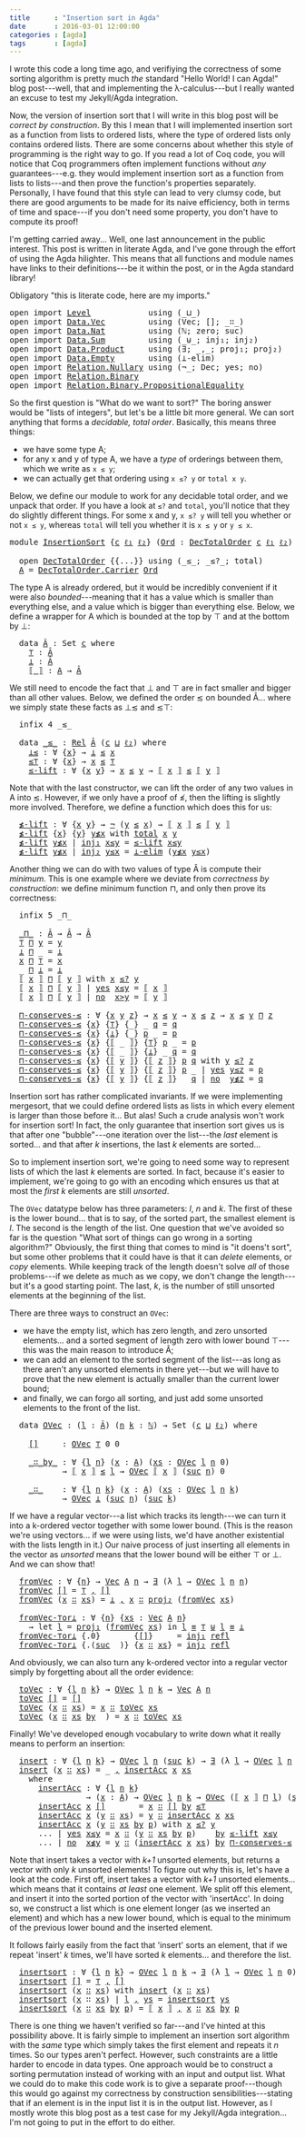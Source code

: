 ```yaml
---
title      : "Insertion sort in Agda"
date       : 2016-03-01 12:00:00
categories : [agda]
tags       : [agda]
---
```


I wrote this code a long time ago, and verifiying the correctness of
some sorting algorithm is pretty much *the* standard "Hello World! I
can Agda!" blog post---well, that and implementing the
λ-calculus---but I really wanted an excuse to test my Jekyll/Agda
integration.

Now, the version of insertion sort that I will write in this blog post
will be *correct by construction*. By this I mean that I will
implemented insertion sort as a function from lists to ordered lists,
where the type of ordered lists only contains ordered lists.
There are some concerns about whether this style of programming is the
right way to go. If you read a lot of Coq code, you will notice that
Coq programmers often implement functions without *any*
guarantees---e.g. they would implement insertion sort as a function from
lists to lists---and then prove the function's properties separately.
Personally, I have found that this style can lead to very clumsy code,
but there are good arguments to be made for its naive efficiency, both
in terms of time and space---if you don't need some property, you
don't have to compute its proof!

I'm getting carried away... Well, one last announcement in the public
interest. This post is written in literate Agda, and I've gone through
the effort of using the Agda hilighter. This means that all functions
and module names have links to their definitions---be it within the
post, or in the Agda standard library!

Obligatory "this is literate code, here are my imports."

<pre class="Agda"><a name="1629" class="Keyword">open</a><a name="1633"> </a><a name="1634" class="Keyword">import</a><a name="1640"> </a><a name="1641" href="https://agda.github.io/agda-stdlib/Level.html#1" class="Module" target="_blank">Level</a><a name="1646">            </a><a name="1658" class="Keyword">using</a><a name="1663"> </a><a name="1664" class="Symbol">(</a><a name="1665">_⊔_</a><a name="1668" class="Symbol">)</a><a name="1669">
</a><a name="1670" class="Keyword">open</a><a name="1674"> </a><a name="1675" class="Keyword">import</a><a name="1681"> </a><a name="1682" href="https://agda.github.io/agda-stdlib/Data.Vec.html#1" class="Module" target="_blank">Data.Vec</a><a name="1690">         </a><a name="1699" class="Keyword">using</a><a name="1704"> </a><a name="1705" class="Symbol">(</a><a name="1706">Vec</a><a name="1709" class="Symbol">;</a><a name="1710"> []</a><a name="1713" class="Symbol">;</a><a name="1714"> _∷_</a><a name="1718" class="Symbol">)</a><a name="1719">
</a><a name="1720" class="Keyword">open</a><a name="1724"> </a><a name="1725" class="Keyword">import</a><a name="1731"> </a><a name="1732" href="https://agda.github.io/agda-stdlib/Data.Nat.html#1" class="Module" target="_blank">Data.Nat</a><a name="1740">         </a><a name="1749" class="Keyword">using</a><a name="1754"> </a><a name="1755" class="Symbol">(</a><a name="1756">ℕ</a><a name="1757" class="Symbol">;</a><a name="1758"> zero</a><a name="1763" class="Symbol">;</a><a name="1764"> suc</a><a name="1768" class="Symbol">)</a><a name="1769">
</a><a name="1770" class="Keyword">open</a><a name="1774"> </a><a name="1775" class="Keyword">import</a><a name="1781"> </a><a name="1782" href="https://agda.github.io/agda-stdlib/Data.Sum.html#1" class="Module" target="_blank">Data.Sum</a><a name="1790">         </a><a name="1799" class="Keyword">using</a><a name="1804"> </a><a name="1805" class="Symbol">(</a><a name="1806">_⊎_</a><a name="1809" class="Symbol">;</a><a name="1810"> inj₁</a><a name="1815" class="Symbol">;</a><a name="1816"> inj₂</a><a name="1821" class="Symbol">)</a><a name="1822">
</a><a name="1823" class="Keyword">open</a><a name="1827"> </a><a name="1828" class="Keyword">import</a><a name="1834"> </a><a name="1835" href="https://agda.github.io/agda-stdlib/Data.Product.html#1" class="Module" target="_blank">Data.Product</a><a name="1847">     </a><a name="1852" class="Keyword">using</a><a name="1857"> </a><a name="1858" class="Symbol">(</a><a name="1859">∃</a><a name="1860" class="Symbol">;</a><a name="1861"> _,_</a><a name="1865" class="Symbol">;</a><a name="1866"> proj₁</a><a name="1872" class="Symbol">;</a><a name="1873"> proj₂</a><a name="1879" class="Symbol">)</a><a name="1880">
</a><a name="1881" class="Keyword">open</a><a name="1885"> </a><a name="1886" class="Keyword">import</a><a name="1892"> </a><a name="1893" href="https://agda.github.io/agda-stdlib/Data.Empty.html#1" class="Module" target="_blank">Data.Empty</a><a name="1903">       </a><a name="1910" class="Keyword">using</a><a name="1915"> </a><a name="1916" class="Symbol">(</a><a name="1917">⊥-elim</a><a name="1923" class="Symbol">)</a><a name="1924">
</a><a name="1925" class="Keyword">open</a><a name="1929"> </a><a name="1930" class="Keyword">import</a><a name="1936"> </a><a name="1937" href="https://agda.github.io/agda-stdlib/Relation.Nullary.html#1" class="Module" target="_blank">Relation.Nullary</a><a name="1953"> </a><a name="1954" class="Keyword">using</a><a name="1959"> </a><a name="1960" class="Symbol">(</a><a name="1961">¬_</a><a name="1963" class="Symbol">;</a><a name="1964"> Dec</a><a name="1968" class="Symbol">;</a><a name="1969"> yes</a><a name="1973" class="Symbol">;</a><a name="1974"> no</a><a name="1977" class="Symbol">)</a><a name="1978">
</a><a name="1979" class="Keyword">open</a><a name="1983"> </a><a name="1984" class="Keyword">import</a><a name="1990"> </a><a name="1991" href="https://agda.github.io/agda-stdlib/Relation.Binary.html#1" class="Module" target="_blank">Relation.Binary</a><a name="2006">
</a><a name="2007" class="Keyword">open</a><a name="2011"> </a><a name="2012" class="Keyword">import</a><a name="2018"> </a><a name="2019" href="https://agda.github.io/agda-stdlib/Relation.Binary.PropositionalEquality.html#1" class="Module" target="_blank">Relation.Binary.PropositionalEquality</a></pre>

So the first question is "What do we want to sort?" The boring answer
would be "lists of integers", but let's be a little bit more
general. We can sort anything that forms a *decidable, total
order*. Basically, this means three things:

  - we have some type A;
  - for any x and y of type A, we have a *type* of orderings between
    them, which we write as `x ≤ y`;
  - we can actually get that ordering using `x ≤? y` or `total x y`.

Below, we define our module to work for any decidable total order, and
we unpack that order. If you have a look at `≤?` and `total`, you'll
notice that they do slightly different things. For some x and y, `x ≤?
y` will tell you whether or not `x ≤ y`, whereas `total` will tell you
whether it is `x ≤ y` or `y ≤ x`.

<pre class="Agda"><a name="2837" class="Keyword">module</a><a name="2843"> </a><a name="2844" href="#1" class="Module">InsertionSort</a><a name="2857"> </a><a name="2858" class="Symbol">{</a><a name="2859" href="#2859" class="Bound">c</a><a name="2860"> </a><a name="2861" href="#2861" class="Bound">ℓ₁</a><a name="2863"> </a><a name="2864" href="#2864" class="Bound">ℓ₂</a><a name="2866" class="Symbol">}</a><a name="2867"> </a><a name="2868" class="Symbol">(</a><a name="2869" href="#2869" class="Bound">Ord</a><a name="2872"> </a><a name="2873" class="Symbol">:</a><a name="2874"> </a><a name="2875" href="https://agda.github.io/agda-stdlib/Relation.Binary.html#9224" class="Record" target="_blank">DecTotalOrder</a><a name="2888"> </a><a name="2889" href="#2859" class="Bound">c</a><a name="2890"> </a><a name="2891" href="#2861" class="Bound">ℓ₁</a><a name="2893"> </a><a name="2894" href="#2864" class="Bound">ℓ₂</a><a name="2896" class="Symbol">)</a><a name="2897"> </a><a name="2898" class="Keyword">where</a><a name="2903">

  </a><a name="2907" class="Keyword">open</a><a name="2911"> </a><a name="2912" href="https://agda.github.io/agda-stdlib/Relation.Binary.html#9224" class="Module" target="_blank">DecTotalOrder</a><a name="2925"> </a><a name="2926" class="Symbol">{{...}}</a><a name="2933"> </a><a name="2934" class="Keyword">using</a><a name="2939"> </a><a name="2940" class="Symbol">(</a><a name="2941">_≤_</a><a name="2944" class="Symbol">;</a><a name="2945"> _≤?_</a><a name="2950" class="Symbol">;</a><a name="2951"> total</a><a name="2957" class="Symbol">)</a><a name="2958">
  </a><a name="2961" href="#2961" class="Function">A</a><a name="2962"> </a><a name="2963" class="Symbol">=</a><a name="2964"> </a><a name="2965" href="https://agda.github.io/agda-stdlib/Relation.Binary.html#9308" class="Field" target="_blank">DecTotalOrder.Carrier</a><a name="2986"> </a><a name="2987" href="#2869" class="Bound">Ord</a></pre>

The type A is already ordered, but it would be incredibly convenient
if it were also *bounded*---meaning that it has a value which is
smaller than everything else, and a value which is bigger than
everything else. Below, we define a wrapper for A which is bounded at
the top by ⊤ and at the bottom by ⊥:

<pre class="Agda">  <a name="3323" class="Keyword">data</a><a name="3327"> </a><a name="3328" href="#3328" class="Datatype">Â</a><a name="3330"> </a><a name="3331" class="Symbol">:</a><a name="3332"> </a><a name="3333" class="PrimitiveType">Set</a><a name="3336"> </a><a name="3337" href="#2859" class="Bound">c</a><a name="3338"> </a><a name="3339" class="Keyword">where</a><a name="3344">
    </a><a name="3349" href="#3349" class="InductiveConstructor">⊤</a><a name="3350"> </a><a name="3351" class="Symbol">:</a><a name="3352"> </a><a name="3353" href="#3328" class="Datatype">Â</a><a name="3355">
    </a><a name="3360" href="#3360" class="InductiveConstructor">⊥</a><a name="3361"> </a><a name="3362" class="Symbol">:</a><a name="3363"> </a><a name="3364" href="#3328" class="Datatype">Â</a><a name="3366">
    </a><a name="3371" href="#3371" class="InductiveConstructor Operator">⟦_⟧</a><a name="3374"> </a><a name="3375" class="Symbol">:</a><a name="3376"> </a><a name="3377" href="#2961" class="Function">A</a><a name="3378"> </a><a name="3379" class="Symbol">→</a><a name="3380"> </a><a name="3381" href="#3328" class="Datatype">Â</a></pre>

We still need to encode the fact that ⊥ and ⊤ are in fact smaller and
bigger than all other values. Below, we defined the order ≲ on bounded
Â... where we simply state these facts as ⊥≲ and ≲⊤:

<pre class="Agda">  <a name="3607" class="Keyword">infix</a><a name="3612"> </a><a name="3613" class="Number">4</a><a name="3614"> _≲_

  </a><a name="3622" class="Keyword">data</a><a name="3626"> </a><a name="3627" href="#3627" class="Datatype Operator">_≲_</a><a name="3630"> </a><a name="3631" class="Symbol">:</a><a name="3632"> </a><a name="3633" href="https://agda.github.io/agda-stdlib/Relation.Binary.Core.html#740" class="Function" target="_blank">Rel</a><a name="3636"> </a><a name="3637" href="#3328" class="Datatype">Â</a><a name="3639"> </a><a name="3640" class="Symbol">(</a><a name="3641" href="#2859" class="Bound">c</a><a name="3642"> </a><a name="3643" href="https://agda.github.io/agda-stdlib/Agda.Primitive.html#626" class="Primitive Operator" target="_blank">⊔</a><a name="3644"> </a><a name="3645" href="#2864" class="Bound">ℓ₂</a><a name="3647" class="Symbol">)</a><a name="3648"> </a><a name="3649" class="Keyword">where</a><a name="3654">
    </a><a name="3659" href="#3659" class="InductiveConstructor">⊥≲</a><a name="3661"> </a><a name="3662" class="Symbol">:</a><a name="3663"> </a><a name="3664" class="Symbol">∀</a><a name="3665"> </a><a name="3666" class="Symbol">{</a><a name="3667" href="#3667" class="Bound">x</a><a name="3668" class="Symbol">}</a><a name="3669"> </a><a name="3670" class="Symbol">→</a><a name="3671"> </a><a name="3672" href="#3360" class="InductiveConstructor">⊥</a><a name="3673"> </a><a name="3674" href="#3627" class="Datatype Operator">≲</a><a name="3675"> </a><a name="3676" href="#3667" class="Bound">x</a><a name="3677">
    </a><a name="3682" href="#3682" class="InductiveConstructor">≲⊤</a><a name="3684"> </a><a name="3685" class="Symbol">:</a><a name="3686"> </a><a name="3687" class="Symbol">∀</a><a name="3688"> </a><a name="3689" class="Symbol">{</a><a name="3690" href="#3690" class="Bound">x</a><a name="3691" class="Symbol">}</a><a name="3692"> </a><a name="3693" class="Symbol">→</a><a name="3694"> </a><a name="3695" href="#3690" class="Bound">x</a><a name="3696"> </a><a name="3697" href="#3627" class="Datatype Operator">≲</a><a name="3698"> </a><a name="3699" href="#3349" class="InductiveConstructor">⊤</a><a name="3700">
    </a><a name="3705" href="#3705" class="InductiveConstructor">≤-lift</a><a name="3711"> </a><a name="3712" class="Symbol">:</a><a name="3713"> </a><a name="3714" class="Symbol">∀</a><a name="3715"> </a><a name="3716" class="Symbol">{</a><a name="3717" href="#3717" class="Bound">x</a><a name="3718"> </a><a name="3719" href="#3719" class="Bound">y</a><a name="3720" class="Symbol">}</a><a name="3721"> </a><a name="3722" class="Symbol">→</a><a name="3723"> </a><a name="3724" href="#3717" class="Bound">x</a><a name="3725"> </a><a name="3726" href="https://agda.github.io/agda-stdlib/Relation.Binary.html#9373" class="Field Operator" target="_blank">≤</a><a name="3727"> </a><a name="3728" href="#3719" class="Bound">y</a><a name="3729"> </a><a name="3730" class="Symbol">→</a><a name="3731"> </a><a name="3732" href="#3371" class="InductiveConstructor Operator">⟦</a><a name="3733"> </a><a name="3734" href="#3717" class="Bound">x</a><a name="3735"> </a><a name="3736" href="#3371" class="InductiveConstructor Operator">⟧</a><a name="3737"> </a><a name="3738" href="#3627" class="Datatype Operator">≲</a><a name="3739"> </a><a name="3740" href="#3371" class="InductiveConstructor Operator">⟦</a><a name="3741"> </a><a name="3742" href="#3719" class="Bound">y</a><a name="3743"> </a><a name="3744" href="#3371" class="InductiveConstructor Operator">⟧</a></pre>

Note that with the last constructor, we can lift the order of any two
values in A into ≲. However, if we only have a proof of ≰, then the
lifting is slightly more involved. Therefore, we define a function
which does this for us:

<pre class="Agda">  <a name="4003" href="#4003" class="Function">≰-lift</a><a name="4009"> </a><a name="4010" class="Symbol">:</a><a name="4011"> </a><a name="4012" class="Symbol">∀</a><a name="4013"> </a><a name="4014" class="Symbol">{</a><a name="4015" href="#4015" class="Bound">x</a><a name="4016"> </a><a name="4017" href="#4017" class="Bound">y</a><a name="4018" class="Symbol">}</a><a name="4019"> </a><a name="4020" class="Symbol">→</a><a name="4021"> </a><a name="4022" href="https://agda.github.io/agda-stdlib/Relation.Nullary.html#414" class="Function Operator" target="_blank">¬</a><a name="4023"> </a><a name="4024" class="Symbol">(</a><a name="4025" href="#4017" class="Bound">y</a><a name="4026"> </a><a name="4027" href="https://agda.github.io/agda-stdlib/Relation.Binary.html#9373" class="Field Operator" target="_blank">≤</a><a name="4028"> </a><a name="4029" href="#4015" class="Bound">x</a><a name="4030" class="Symbol">)</a><a name="4031"> </a><a name="4032" class="Symbol">→</a><a name="4033"> </a><a name="4034" href="#3371" class="InductiveConstructor Operator">⟦</a><a name="4035"> </a><a name="4036" href="#4015" class="Bound">x</a><a name="4037"> </a><a name="4038" href="#3371" class="InductiveConstructor Operator">⟧</a><a name="4039"> </a><a name="4040" href="#3627" class="Datatype Operator">≲</a><a name="4041"> </a><a name="4042" href="#3371" class="InductiveConstructor Operator">⟦</a><a name="4043"> </a><a name="4044" href="#4017" class="Bound">y</a><a name="4045"> </a><a name="4046" href="#3371" class="InductiveConstructor Operator">⟧</a><a name="4047">
  </a><a name="4050" href="#4003" class="Function">≰-lift</a><a name="4056"> </a><a name="4057" class="Symbol">{</a><a name="4058" href="#4058" class="Bound">x</a><a name="4059" class="Symbol">}</a><a name="4060"> </a><a name="4061" class="Symbol">{</a><a name="4062" href="#4062" class="Bound">y</a><a name="4063" class="Symbol">}</a><a name="4064"> </a><a name="4065" href="#4065" class="Bound">y≰x</a><a name="4068"> </a><a name="4069" class="Keyword">with</a><a name="4073"> </a><a name="4074" href="https://agda.github.io/agda-stdlib/Relation.Binary.html#8067" class="Function" target="_blank">total</a><a name="4079"> </a><a name="4080" href="#4058" class="Bound">x</a><a name="4081"> </a><a name="4082" href="#4062" class="Bound">y</a><a name="4083">
  </a><a name="4086" href="#4003" class="Function">≰-lift</a><a name="4092"> </a><a name="4093" href="#4093" class="Bound">y≰x</a><a name="4096"> </a><a name="4097" class="Symbol">|</a><a name="4098"> </a><a name="4099" href="https://agda.github.io/agda-stdlib/Data.Sum.html#489" class="InductiveConstructor" target="_blank">inj₁</a><a name="4103"> </a><a name="4104" href="#4104" class="Bound">x≤y</a><a name="4107"> </a><a name="4108" class="Symbol">=</a><a name="4109"> </a><a name="4110" href="#3705" class="InductiveConstructor">≤-lift</a><a name="4116"> </a><a name="4117" href="#4104" class="Bound">x≤y</a><a name="4120">
  </a><a name="4123" href="#4003" class="Function">≰-lift</a><a name="4129"> </a><a name="4130" href="#4130" class="Bound">y≰x</a><a name="4133"> </a><a name="4134" class="Symbol">|</a><a name="4135"> </a><a name="4136" href="https://agda.github.io/agda-stdlib/Data.Sum.html#514" class="InductiveConstructor" target="_blank">inj₂</a><a name="4140"> </a><a name="4141" href="#4141" class="Bound">y≤x</a><a name="4144"> </a><a name="4145" class="Symbol">=</a><a name="4146"> </a><a name="4147" href="https://agda.github.io/agda-stdlib/Data.Empty.html#326" class="Function" target="_blank">⊥-elim</a><a name="4153"> </a><a name="4154" class="Symbol">(</a><a name="4155" href="#4130" class="Bound">y≰x</a><a name="4158"> </a><a name="4159" href="#4141" class="Bound">y≤x</a><a name="4162" class="Symbol">)</a></pre>

Another thing we can do with two values of type Â is compute their
*minimum*. This is one example where we deviate from *correctness by
construction*: we define minimum function ⊓, and only then prove its
correctness:

<pre class="Agda">  <a name="4411" class="Keyword">infix</a><a name="4416"> </a><a name="4417" class="Number">5</a><a name="4418"> _⊓_

  </a><a name="4426" href="#4426" class="Function Operator">_⊓_</a><a name="4429"> </a><a name="4430" class="Symbol">:</a><a name="4431"> </a><a name="4432" href="#3328" class="Datatype">Â</a><a name="4434"> </a><a name="4435" class="Symbol">→</a><a name="4436"> </a><a name="4437" href="#3328" class="Datatype">Â</a><a name="4439"> </a><a name="4440" class="Symbol">→</a><a name="4441"> </a><a name="4442" href="#3328" class="Datatype">Â</a><a name="4444">
  </a><a name="4447" href="#3349" class="InductiveConstructor">⊤</a><a name="4448"> </a><a name="4449" href="#4426" class="Function Operator">⊓</a><a name="4450"> </a><a name="4451" href="#4451" class="Bound">y</a><a name="4452"> </a><a name="4453" class="Symbol">=</a><a name="4454"> </a><a name="4455" href="#4451" class="Bound">y</a><a name="4456">
  </a><a name="4459" href="#3360" class="InductiveConstructor">⊥</a><a name="4460"> </a><a name="4461" href="#4426" class="Function Operator">⊓</a><a name="4462"> </a><a name="4463" class="Symbol">_</a><a name="4464"> </a><a name="4465" class="Symbol">=</a><a name="4466"> </a><a name="4467" href="#3360" class="InductiveConstructor">⊥</a><a name="4468">
  </a><a name="4471" href="#4471" class="Bound">x</a><a name="4472"> </a><a name="4473" href="#4426" class="Function Operator">⊓</a><a name="4474"> </a><a name="4475" href="#3349" class="InductiveConstructor">⊤</a><a name="4476"> </a><a name="4477" class="Symbol">=</a><a name="4478"> </a><a name="4479" href="#4471" class="Bound">x</a><a name="4480">
  </a><a name="4483" class="Symbol">_</a><a name="4484"> </a><a name="4485" href="#4426" class="Function Operator">⊓</a><a name="4486"> </a><a name="4487" href="#3360" class="InductiveConstructor">⊥</a><a name="4488"> </a><a name="4489" class="Symbol">=</a><a name="4490"> </a><a name="4491" href="#3360" class="InductiveConstructor">⊥</a><a name="4492">
  </a><a name="4495" href="#3371" class="InductiveConstructor Operator">⟦</a><a name="4496"> </a><a name="4497" href="#4497" class="Bound">x</a><a name="4498"> </a><a name="4499" href="#3371" class="InductiveConstructor Operator">⟧</a><a name="4500"> </a><a name="4501" href="#4426" class="Function Operator">⊓</a><a name="4502"> </a><a name="4503" href="#3371" class="InductiveConstructor Operator">⟦</a><a name="4504"> </a><a name="4505" href="#4505" class="Bound">y</a><a name="4506"> </a><a name="4507" href="#3371" class="InductiveConstructor Operator">⟧</a><a name="4508"> </a><a name="4509" class="Keyword">with</a><a name="4513"> </a><a name="4514" href="#4497" class="Bound">x</a><a name="4515"> </a><a name="4516" href="https://agda.github.io/agda-stdlib/Relation.Binary.html#8876" class="Function Operator" target="_blank">≤?</a><a name="4518"> </a><a name="4519" href="#4505" class="Bound">y</a><a name="4520">
  </a><a name="4523" href="#3371" class="InductiveConstructor Operator">⟦</a><a name="4524"> </a><a name="4525" href="#4525" class="Bound">x</a><a name="4526"> </a><a name="4527" href="#3371" class="InductiveConstructor Operator">⟧</a><a name="4528"> </a><a name="4529" href="#4426" class="Function Operator">⊓</a><a name="4530"> </a><a name="4531" href="#3371" class="InductiveConstructor Operator">⟦</a><a name="4532"> </a><a name="4533" href="#4533" class="Bound">y</a><a name="4534"> </a><a name="4535" href="#3371" class="InductiveConstructor Operator">⟧</a><a name="4536"> </a><a name="4537" class="Symbol">|</a><a name="4538"> </a><a name="4539" href="https://agda.github.io/agda-stdlib/Relation.Nullary.html#520" class="InductiveConstructor" target="_blank">yes</a><a name="4542"> </a><a name="4543" href="#4543" class="Bound">x≤y</a><a name="4546"> </a><a name="4547" class="Symbol">=</a><a name="4548"> </a><a name="4549" href="#3371" class="InductiveConstructor Operator">⟦</a><a name="4550"> </a><a name="4551" href="#4525" class="Bound">x</a><a name="4552"> </a><a name="4553" href="#3371" class="InductiveConstructor Operator">⟧</a><a name="4554">
  </a><a name="4557" href="#3371" class="InductiveConstructor Operator">⟦</a><a name="4558"> </a><a name="4559" href="#4559" class="Bound">x</a><a name="4560"> </a><a name="4561" href="#3371" class="InductiveConstructor Operator">⟧</a><a name="4562"> </a><a name="4563" href="#4426" class="Function Operator">⊓</a><a name="4564"> </a><a name="4565" href="#3371" class="InductiveConstructor Operator">⟦</a><a name="4566"> </a><a name="4567" href="#4567" class="Bound">y</a><a name="4568"> </a><a name="4569" href="#3371" class="InductiveConstructor Operator">⟧</a><a name="4570"> </a><a name="4571" class="Symbol">|</a><a name="4572"> </a><a name="4573" href="https://agda.github.io/agda-stdlib/Relation.Nullary.html#547" class="InductiveConstructor" target="_blank">no</a><a name="4575">  </a><a name="4577" href="#4577" class="Bound">x&gt;y</a><a name="4580"> </a><a name="4581" class="Symbol">=</a><a name="4582"> </a><a name="4583" href="#3371" class="InductiveConstructor Operator">⟦</a><a name="4584"> </a><a name="4585" href="#4567" class="Bound">y</a><a name="4586"> </a><a name="4587" href="#3371" class="InductiveConstructor Operator">⟧</a><a name="4588">

  </a><a name="4592" href="#4592" class="Function">⊓-conserves-≲</a><a name="4605"> </a><a name="4606" class="Symbol">:</a><a name="4607"> </a><a name="4608" class="Symbol">∀</a><a name="4609"> </a><a name="4610" class="Symbol">{</a><a name="4611" href="#4611" class="Bound">x</a><a name="4612"> </a><a name="4613" href="#4613" class="Bound">y</a><a name="4614"> </a><a name="4615" href="#4615" class="Bound">z</a><a name="4616" class="Symbol">}</a><a name="4617"> </a><a name="4618" class="Symbol">→</a><a name="4619"> </a><a name="4620" href="#4611" class="Bound">x</a><a name="4621"> </a><a name="4622" href="#3627" class="Datatype Operator">≲</a><a name="4623"> </a><a name="4624" href="#4613" class="Bound">y</a><a name="4625"> </a><a name="4626" class="Symbol">→</a><a name="4627"> </a><a name="4628" href="#4611" class="Bound">x</a><a name="4629"> </a><a name="4630" href="#3627" class="Datatype Operator">≲</a><a name="4631"> </a><a name="4632" href="#4615" class="Bound">z</a><a name="4633"> </a><a name="4634" class="Symbol">→</a><a name="4635"> </a><a name="4636" href="#4611" class="Bound">x</a><a name="4637"> </a><a name="4638" href="#3627" class="Datatype Operator">≲</a><a name="4639"> </a><a name="4640" href="#4613" class="Bound">y</a><a name="4641"> </a><a name="4642" href="#4426" class="Function Operator">⊓</a><a name="4643"> </a><a name="4644" href="#4615" class="Bound">z</a><a name="4645">
  </a><a name="4648" href="#4592" class="Function">⊓-conserves-≲</a><a name="4661"> </a><a name="4662" class="Symbol">{</a><a name="4663" href="#4663" class="Bound">x</a><a name="4664" class="Symbol">}</a><a name="4665"> </a><a name="4666" class="Symbol">{</a><a name="4667" href="#3349" class="InductiveConstructor">⊤</a><a name="4668" class="Symbol">}</a><a name="4669"> </a><a name="4670" class="Symbol">{_}</a><a name="4673"> </a><a name="4674" class="Symbol">_</a><a name="4675"> </a><a name="4676" href="#4676" class="Bound">q</a><a name="4677"> </a><a name="4678" class="Symbol">=</a><a name="4679"> </a><a name="4680" href="#4676" class="Bound">q</a><a name="4681">
  </a><a name="4684" href="#4592" class="Function">⊓-conserves-≲</a><a name="4697"> </a><a name="4698" class="Symbol">{</a><a name="4699" href="#4699" class="Bound">x</a><a name="4700" class="Symbol">}</a><a name="4701"> </a><a name="4702" class="Symbol">{</a><a name="4703" href="#3360" class="InductiveConstructor">⊥</a><a name="4704" class="Symbol">}</a><a name="4705"> </a><a name="4706" class="Symbol">{_}</a><a name="4709"> </a><a name="4710" href="#4710" class="Bound">p</a><a name="4711"> </a><a name="4712" class="Symbol">_</a><a name="4713"> </a><a name="4714" class="Symbol">=</a><a name="4715"> </a><a name="4716" href="#4710" class="Bound">p</a><a name="4717">
  </a><a name="4720" href="#4592" class="Function">⊓-conserves-≲</a><a name="4733"> </a><a name="4734" class="Symbol">{</a><a name="4735" href="#4735" class="Bound">x</a><a name="4736" class="Symbol">}</a><a name="4737"> </a><a name="4738" class="Symbol">{</a><a name="4739" href="#3371" class="InductiveConstructor Operator">⟦</a><a name="4740"> </a><a name="4741" class="Symbol">_</a><a name="4742"> </a><a name="4743" href="#3371" class="InductiveConstructor Operator">⟧</a><a name="4744" class="Symbol">}</a><a name="4745"> </a><a name="4746" class="Symbol">{</a><a name="4747" href="#3349" class="InductiveConstructor">⊤</a><a name="4748" class="Symbol">}</a><a name="4749"> </a><a name="4750" href="#4750" class="Bound">p</a><a name="4751"> </a><a name="4752" class="Symbol">_</a><a name="4753"> </a><a name="4754" class="Symbol">=</a><a name="4755"> </a><a name="4756" href="#4750" class="Bound">p</a><a name="4757">
  </a><a name="4760" href="#4592" class="Function">⊓-conserves-≲</a><a name="4773"> </a><a name="4774" class="Symbol">{</a><a name="4775" href="#4775" class="Bound">x</a><a name="4776" class="Symbol">}</a><a name="4777"> </a><a name="4778" class="Symbol">{</a><a name="4779" href="#3371" class="InductiveConstructor Operator">⟦</a><a name="4780"> </a><a name="4781" class="Symbol">_</a><a name="4782"> </a><a name="4783" href="#3371" class="InductiveConstructor Operator">⟧</a><a name="4784" class="Symbol">}</a><a name="4785"> </a><a name="4786" class="Symbol">{</a><a name="4787" href="#3360" class="InductiveConstructor">⊥</a><a name="4788" class="Symbol">}</a><a name="4789"> </a><a name="4790" class="Symbol">_</a><a name="4791"> </a><a name="4792" href="#4792" class="Bound">q</a><a name="4793"> </a><a name="4794" class="Symbol">=</a><a name="4795"> </a><a name="4796" href="#4792" class="Bound">q</a><a name="4797">
  </a><a name="4800" href="#4592" class="Function">⊓-conserves-≲</a><a name="4813"> </a><a name="4814" class="Symbol">{</a><a name="4815" href="#4815" class="Bound">x</a><a name="4816" class="Symbol">}</a><a name="4817"> </a><a name="4818" class="Symbol">{</a><a name="4819" href="#3371" class="InductiveConstructor Operator">⟦</a><a name="4820"> </a><a name="4821" href="#4821" class="Bound">y</a><a name="4822"> </a><a name="4823" href="#3371" class="InductiveConstructor Operator">⟧</a><a name="4824" class="Symbol">}</a><a name="4825"> </a><a name="4826" class="Symbol">{</a><a name="4827" href="#3371" class="InductiveConstructor Operator">⟦</a><a name="4828"> </a><a name="4829" href="#4829" class="Bound">z</a><a name="4830"> </a><a name="4831" href="#3371" class="InductiveConstructor Operator">⟧</a><a name="4832" class="Symbol">}</a><a name="4833"> </a><a name="4834" href="#4834" class="Bound">p</a><a name="4835"> </a><a name="4836" href="#4836" class="Bound">q</a><a name="4837"> </a><a name="4838" class="Keyword">with</a><a name="4842"> </a><a name="4843" href="#4821" class="Bound">y</a><a name="4844"> </a><a name="4845" href="https://agda.github.io/agda-stdlib/Relation.Binary.html#8876" class="Function Operator" target="_blank">≤?</a><a name="4847"> </a><a name="4848" href="#4829" class="Bound">z</a><a name="4849">
  </a><a name="4852" href="#4592" class="Function">⊓-conserves-≲</a><a name="4865"> </a><a name="4866" class="Symbol">{</a><a name="4867" href="#4867" class="Bound">x</a><a name="4868" class="Symbol">}</a><a name="4869"> </a><a name="4870" class="Symbol">{</a><a name="4871" href="#3371" class="InductiveConstructor Operator">⟦</a><a name="4872"> </a><a name="4873" href="#4873" class="Bound">y</a><a name="4874"> </a><a name="4875" href="#3371" class="InductiveConstructor Operator">⟧</a><a name="4876" class="Symbol">}</a><a name="4877"> </a><a name="4878" class="Symbol">{</a><a name="4879" href="#3371" class="InductiveConstructor Operator">⟦</a><a name="4880"> </a><a name="4881" href="#4881" class="Bound">z</a><a name="4882"> </a><a name="4883" href="#3371" class="InductiveConstructor Operator">⟧</a><a name="4884" class="Symbol">}</a><a name="4885"> </a><a name="4886" href="#4886" class="Bound">p</a><a name="4887"> </a><a name="4888" class="Symbol">_</a><a name="4889"> </a><a name="4890" class="Symbol">|</a><a name="4891"> </a><a name="4892" href="https://agda.github.io/agda-stdlib/Relation.Nullary.html#520" class="InductiveConstructor" target="_blank">yes</a><a name="4895"> </a><a name="4896" href="#4896" class="Bound">y≤z</a><a name="4899"> </a><a name="4900" class="Symbol">=</a><a name="4901"> </a><a name="4902" href="#4886" class="Bound">p</a><a name="4903">
  </a><a name="4906" href="#4592" class="Function">⊓-conserves-≲</a><a name="4919"> </a><a name="4920" class="Symbol">{</a><a name="4921" href="#4921" class="Bound">x</a><a name="4922" class="Symbol">}</a><a name="4923"> </a><a name="4924" class="Symbol">{</a><a name="4925" href="#3371" class="InductiveConstructor Operator">⟦</a><a name="4926"> </a><a name="4927" href="#4927" class="Bound">y</a><a name="4928"> </a><a name="4929" href="#3371" class="InductiveConstructor Operator">⟧</a><a name="4930" class="Symbol">}</a><a name="4931"> </a><a name="4932" class="Symbol">{</a><a name="4933" href="#3371" class="InductiveConstructor Operator">⟦</a><a name="4934"> </a><a name="4935" href="#4935" class="Bound">z</a><a name="4936"> </a><a name="4937" href="#3371" class="InductiveConstructor Operator">⟧</a><a name="4938" class="Symbol">}</a><a name="4939"> </a><a name="4940" class="Symbol">_</a><a name="4941"> </a><a name="4942" href="#4942" class="Bound">q</a><a name="4943"> </a><a name="4944" class="Symbol">|</a><a name="4945"> </a><a name="4946" href="https://agda.github.io/agda-stdlib/Relation.Nullary.html#547" class="InductiveConstructor" target="_blank">no</a><a name="4948">  </a><a name="4950" href="#4950" class="Bound">y≰z</a><a name="4953"> </a><a name="4954" class="Symbol">=</a><a name="4955"> </a><a name="4956" href="#4942" class="Bound">q</a></pre>

Insertion sort has rather complicated invariants. If we were implementing
mergesort, that we could define ordered lists as lists in which every
element is larger than those before it... But alas! Such a crude
analysis won't work for insertion sort! In fact, the only guarantee that
insertion sort gives us is that after one "bubble"---one iteration over
the list---the *last* element is sorted... and that after *k* insertions,
the last *k* elements are sorted...

So to implement insertion sort, we're going to need some way to represent
lists of which the last *k* elements are sorted. In fact, because it's
easier to implement, we're going to go with an encoding which ensures
us that at most the *first* *k* elements are still *unsorted*.

The `OVec` datatype below has three parameters: *l*, *n* and *k*. The
first of these is the lower bound... that is to say, of the sorted
part, the smallest element is *l*.
The second is the length of the list. One question that we've avoided
so far is the question "What sort of things can go wrong in a sorting
algorithm?" Obviously, the first thing that comes to mind is "it
doens't sort", but some other problems that it could have is that it
can *delete* elements, or *copy* elements. While keeping track of the
length doesn't solve *all* of those problems---if we delete as much as
we copy, we don't change the length---but it's a good starting point.
The last, *k*, is the number of still unsorted elements at the
beginning of the list.

There are three ways to construct an `OVec`:

  - we have the empty list, which has zero length, and zero unsorted
    elements... and a sorted segment of length zero with lower bound
    ⊤---this was the main reason to introduce Â;
  - we can add an element to the sorted segment of the list---as long
    as there aren't any unsorted elements in there yet---but we will
    have to prove that the new element is actually smaller than the
    current lower bound;
  - and finally, we can forgo all sorting, and just add some unsorted
    elements to the front of the list.

<pre class="Agda">  <a name="7049" class="Keyword">data</a><a name="7053"> </a><a name="7054" href="#7054" class="Datatype">OVec</a><a name="7058"> </a><a name="7059" class="Symbol">:</a><a name="7060"> </a><a name="7061" class="Symbol">(</a><a name="7062" href="#7062" class="Bound">l</a><a name="7063"> </a><a name="7064" class="Symbol">:</a><a name="7065"> </a><a name="7066" href="#3328" class="Datatype">Â</a><a name="7068" class="Symbol">)</a><a name="7069"> </a><a name="7070" class="Symbol">(</a><a name="7071" href="#7071" class="Bound">n</a><a name="7072"> </a><a name="7073" href="#7073" class="Bound">k</a><a name="7074"> </a><a name="7075" class="Symbol">:</a><a name="7076"> </a><a name="7077" href="https://agda.github.io/agda-stdlib/Data.Nat.Base.html#682" class="Datatype" target="_blank">ℕ</a><a name="7078" class="Symbol">)</a><a name="7079"> </a><a name="7080" class="Symbol">→</a><a name="7081"> </a><a name="7082" class="PrimitiveType">Set</a><a name="7085"> </a><a name="7086" class="Symbol">(</a><a name="7087" href="#2859" class="Bound">c</a><a name="7088"> </a><a name="7089" href="https://agda.github.io/agda-stdlib/Agda.Primitive.html#626" class="Primitive Operator" target="_blank">⊔</a><a name="7090"> </a><a name="7091" href="#2864" class="Bound">ℓ₂</a><a name="7093" class="Symbol">)</a><a name="7094"> </a><a name="7095" class="Keyword">where</a><a name="7100">

    </a><a name="7106" href="#7106" class="InductiveConstructor">[]</a><a name="7108">     </a><a name="7113" class="Symbol">:</a><a name="7114"> </a><a name="7115" href="#7054" class="Datatype">OVec</a><a name="7119"> </a><a name="7120" href="#3349" class="InductiveConstructor">⊤</a><a name="7121"> </a><a name="7122" class="Number">0</a><a name="7123"> </a><a name="7124" class="Number">0</a><a name="7125">

    </a><a name="7131" href="#7131" class="InductiveConstructor Operator">_∷_by_</a><a name="7137"> </a><a name="7138" class="Symbol">:</a><a name="7139"> </a><a name="7140" class="Symbol">∀</a><a name="7141"> </a><a name="7142" class="Symbol">{</a><a name="7143" href="#7143" class="Bound">l</a><a name="7144"> </a><a name="7145" href="#7145" class="Bound">n</a><a name="7146" class="Symbol">}</a><a name="7147"> </a><a name="7148" class="Symbol">(</a><a name="7149" href="#7149" class="Bound">x</a><a name="7150"> </a><a name="7151" class="Symbol">:</a><a name="7152"> </a><a name="7153" href="#2961" class="Function">A</a><a name="7154" class="Symbol">)</a><a name="7155"> </a><a name="7156" class="Symbol">(</a><a name="7157" href="#7157" class="Bound">xs</a><a name="7159"> </a><a name="7160" class="Symbol">:</a><a name="7161"> </a><a name="7162" href="#7054" class="Datatype">OVec</a><a name="7166"> </a><a name="7167" href="#7143" class="Bound">l</a><a name="7168"> </a><a name="7169" href="#7145" class="Bound">n</a><a name="7170"> </a><a name="7171" class="Number">0</a><a name="7172" class="Symbol">)</a><a name="7173">
           </a><a name="7185" class="Symbol">→</a><a name="7186"> </a><a name="7187" href="#3371" class="InductiveConstructor Operator">⟦</a><a name="7188"> </a><a name="7189" href="#7149" class="Bound">x</a><a name="7190"> </a><a name="7191" href="#3371" class="InductiveConstructor Operator">⟧</a><a name="7192"> </a><a name="7193" href="#3627" class="Datatype Operator">≲</a><a name="7194"> </a><a name="7195" href="#7143" class="Bound">l</a><a name="7196"> </a><a name="7197" class="Symbol">→</a><a name="7198"> </a><a name="7199" href="#7054" class="Datatype">OVec</a><a name="7203"> </a><a name="7204" href="#3371" class="InductiveConstructor Operator">⟦</a><a name="7205"> </a><a name="7206" href="#7149" class="Bound">x</a><a name="7207"> </a><a name="7208" href="#3371" class="InductiveConstructor Operator">⟧</a><a name="7209"> </a><a name="7210" class="Symbol">(</a><a name="7211" href="https://agda.github.io/agda-stdlib/Data.Nat.Base.html#709" class="InductiveConstructor" target="_blank">suc</a><a name="7214"> </a><a name="7215" href="#7145" class="Bound">n</a><a name="7216" class="Symbol">)</a><a name="7217"> </a><a name="7218" class="Number">0</a><a name="7219">

    </a><a name="7225" href="#7225" class="InductiveConstructor Operator">_∷_</a><a name="7228">    </a><a name="7232" class="Symbol">:</a><a name="7233"> </a><a name="7234" class="Symbol">∀</a><a name="7235"> </a><a name="7236" class="Symbol">{</a><a name="7237" href="#7237" class="Bound">l</a><a name="7238"> </a><a name="7239" href="#7239" class="Bound">n</a><a name="7240"> </a><a name="7241" href="#7241" class="Bound">k</a><a name="7242" class="Symbol">}</a><a name="7243"> </a><a name="7244" class="Symbol">(</a><a name="7245" href="#7245" class="Bound">x</a><a name="7246"> </a><a name="7247" class="Symbol">:</a><a name="7248"> </a><a name="7249" href="#2961" class="Function">A</a><a name="7250" class="Symbol">)</a><a name="7251"> </a><a name="7252" class="Symbol">(</a><a name="7253" href="#7253" class="Bound">xs</a><a name="7255"> </a><a name="7256" class="Symbol">:</a><a name="7257"> </a><a name="7258" href="#7054" class="Datatype">OVec</a><a name="7262"> </a><a name="7263" href="#7237" class="Bound">l</a><a name="7264"> </a><a name="7265" href="#7239" class="Bound">n</a><a name="7266"> </a><a name="7267" href="#7241" class="Bound">k</a><a name="7268" class="Symbol">)</a><a name="7269">
           </a><a name="7281" class="Symbol">→</a><a name="7282"> </a><a name="7283" href="#7054" class="Datatype">OVec</a><a name="7287"> </a><a name="7288" href="#3360" class="InductiveConstructor">⊥</a><a name="7289"> </a><a name="7290" class="Symbol">(</a><a name="7291" href="https://agda.github.io/agda-stdlib/Data.Nat.Base.html#709" class="InductiveConstructor" target="_blank">suc</a><a name="7294"> </a><a name="7295" href="#7239" class="Bound">n</a><a name="7296" class="Symbol">)</a><a name="7297"> </a><a name="7298" class="Symbol">(</a><a name="7299" href="https://agda.github.io/agda-stdlib/Data.Nat.Base.html#709" class="InductiveConstructor" target="_blank">suc</a><a name="7302"> </a><a name="7303" href="#7241" class="Bound">k</a><a name="7304" class="Symbol">)</a></pre>

If we have a regular vector---a list which tracks its length---we can
turn it into a k-ordered vector together with some lower bound. (This
is the reason we're using vectors... if we were using lists, we'd have
another existential with the lists length in it.) Our naive process of
just inserting all elements in the vector as *unsorted* means that the
lower bound will be either ⊤ or ⊥. And we can show that!

<pre class="Agda">  <a name="7744" href="#7744" class="Function">fromVec</a><a name="7751"> </a><a name="7752" class="Symbol">:</a><a name="7753"> </a><a name="7754" class="Symbol">∀</a><a name="7755"> </a><a name="7756" class="Symbol">{</a><a name="7757" href="#7757" class="Bound">n</a><a name="7758" class="Symbol">}</a><a name="7759"> </a><a name="7760" class="Symbol">→</a><a name="7761"> </a><a name="7762" href="https://agda.github.io/agda-stdlib/Data.Vec.html#609" class="Datatype" target="_blank">Vec</a><a name="7765"> </a><a name="7766" href="#2961" class="Function">A</a><a name="7767"> </a><a name="7768" href="#7757" class="Bound">n</a><a name="7769"> </a><a name="7770" class="Symbol">→</a><a name="7771"> </a><a name="7772" href="https://agda.github.io/agda-stdlib/Data.Product.html#823" class="Function" target="_blank">∃</a><a name="7773"> </a><a name="7774" class="Symbol">(λ</a><a name="7776"> </a><a name="7777" href="#7777" class="Bound">l</a><a name="7778"> </a><a name="7779" class="Symbol">→</a><a name="7780"> </a><a name="7781" href="#7054" class="Datatype">OVec</a><a name="7785"> </a><a name="7786" href="#7777" class="Bound">l</a><a name="7787"> </a><a name="7788" href="#7757" class="Bound">n</a><a name="7789"> </a><a name="7790" href="#7757" class="Bound">n</a><a name="7791" class="Symbol">)</a><a name="7792">
  </a><a name="7795" href="#7744" class="Function">fromVec</a><a name="7802"> </a><a name="7803" href="https://agda.github.io/agda-stdlib/Data.Vec.html#649" class="InductiveConstructor" target="_blank">[]</a><a name="7805"> </a><a name="7806" class="Symbol">=</a><a name="7807"> </a><a name="7808" href="#3349" class="InductiveConstructor">⊤</a><a name="7809"> </a><a name="7810" href="https://agda.github.io/agda-stdlib/Data.Product.html#509" class="InductiveConstructor Operator" target="_blank">,</a><a name="7811"> </a><a name="7812" href="#7106" class="InductiveConstructor">[]</a><a name="7814">
  </a><a name="7817" href="#7744" class="Function">fromVec</a><a name="7824"> </a><a name="7825" class="Symbol">(</a><a name="7826" href="#7826" class="Bound">x</a><a name="7827"> </a><a name="7828" href="https://agda.github.io/agda-stdlib/Data.Vec.html#668" class="InductiveConstructor Operator" target="_blank">∷</a><a name="7829"> </a><a name="7830" href="#7830" class="Bound">xs</a><a name="7832" class="Symbol">)</a><a name="7833"> </a><a name="7834" class="Symbol">=</a><a name="7835"> </a><a name="7836" href="#3360" class="InductiveConstructor">⊥</a><a name="7837"> </a><a name="7838" href="https://agda.github.io/agda-stdlib/Data.Product.html#509" class="InductiveConstructor Operator" target="_blank">,</a><a name="7839"> </a><a name="7840" href="#7826" class="Bound">x</a><a name="7841"> </a><a name="7842" href="#7225" class="InductiveConstructor Operator">∷</a><a name="7843"> </a><a name="7844" href="https://agda.github.io/agda-stdlib/Data.Product.html#539" class="Field" target="_blank">proj₂</a><a name="7849"> </a><a name="7850" class="Symbol">(</a><a name="7851" href="#7744" class="Function">fromVec</a><a name="7858"> </a><a name="7859" href="#7830" class="Bound">xs</a><a name="7861" class="Symbol">)</a><a name="7862">

  </a><a name="7866" href="#7866" class="Function">fromVec-⊤or⊥</a><a name="7878"> </a><a name="7879" class="Symbol">:</a><a name="7880"> </a><a name="7881" class="Symbol">∀</a><a name="7882"> </a><a name="7883" class="Symbol">{</a><a name="7884" href="#7884" class="Bound">n</a><a name="7885" class="Symbol">}</a><a name="7886"> </a><a name="7887" class="Symbol">{</a><a name="7888" href="#7888" class="Bound">xs</a><a name="7890"> </a><a name="7891" class="Symbol">:</a><a name="7892"> </a><a name="7893" href="https://agda.github.io/agda-stdlib/Data.Vec.html#609" class="Datatype" target="_blank">Vec</a><a name="7896"> </a><a name="7897" href="#2961" class="Function">A</a><a name="7898"> </a><a name="7899" href="#7884" class="Bound">n</a><a name="7900" class="Symbol">}</a><a name="7901">
    </a><a name="7906" class="Symbol">→</a><a name="7907"> </a><a name="7908" class="Keyword">let</a><a name="7911"> </a><a name="7912" href="#7912" class="Bound">l</a><a name="7913"> </a><a name="7914" class="Symbol">=</a><a name="7915"> </a><a name="7916" href="https://agda.github.io/agda-stdlib/Data.Product.html#525" class="Field" target="_blank">proj₁</a><a name="7921"> </a><a name="7922" class="Symbol">(</a><a name="7923" href="#7744" class="Function">fromVec</a><a name="7930"> </a><a name="7931" href="#7888" class="Bound">xs</a><a name="7933" class="Symbol">)</a><a name="7934"> </a><a name="7935" class="Keyword">in</a><a name="7937"> </a><a name="7938" href="#7912" class="Bound">l</a><a name="7939"> </a><a name="7940" href="https://agda.github.io/agda-stdlib/Relation.Binary.Core.html#4497" class="Datatype Operator" target="_blank">≡</a><a name="7941"> </a><a name="7942" href="#3349" class="InductiveConstructor">⊤</a><a name="7943"> </a><a name="7944" href="https://agda.github.io/agda-stdlib/Data.Sum.html#433" class="Datatype Operator" target="_blank">⊎</a><a name="7945"> </a><a name="7946" href="#7912" class="Bound">l</a><a name="7947"> </a><a name="7948" href="https://agda.github.io/agda-stdlib/Relation.Binary.Core.html#4497" class="Datatype Operator" target="_blank">≡</a><a name="7949"> </a><a name="7950" href="#3360" class="InductiveConstructor">⊥</a><a name="7951">
  </a><a name="7954" href="#7866" class="Function">fromVec-⊤or⊥</a><a name="7966"> </a><a name="7967" class="Symbol">{</a><a name="7968" class="DottedPattern Symbol">.</a><a name="7969" class="DottedPattern Number">0</a><a name="7970" class="Symbol">}</a><a name="7971">       </a><a name="7978" class="Symbol">{</a><a name="7979" href="https://agda.github.io/agda-stdlib/Data.Vec.html#649" class="InductiveConstructor" target="_blank">[]</a><a name="7981" class="Symbol">}</a><a name="7982">     </a><a name="7987" class="Symbol">=</a><a name="7988"> </a><a name="7989" href="https://agda.github.io/agda-stdlib/Data.Sum.html#489" class="InductiveConstructor" target="_blank">inj₁</a><a name="7993"> </a><a name="7994" href="https://agda.github.io/agda-stdlib/Relation.Binary.Core.html#4547" class="InductiveConstructor" target="_blank">refl</a><a name="7998">
  </a><a name="8001" href="#7866" class="Function">fromVec-⊤or⊥</a><a name="8013"> </a><a name="8014" class="Symbol">{</a><a name="8015" class="DottedPattern Symbol">.(</a><a name="8017" href="https://agda.github.io/agda-stdlib/Data.Nat.Base.html#709" class="DottedPattern InductiveConstructor" target="_blank">suc</a><a name="8020"> </a><a name="8021" class="DottedPattern Symbol">_)</a><a name="8023" class="Symbol">}</a><a name="8024"> </a><a name="8025" class="Symbol">{</a><a name="8026" href="#8026" class="Bound">x</a><a name="8027"> </a><a name="8028" href="https://agda.github.io/agda-stdlib/Data.Vec.html#668" class="InductiveConstructor Operator" target="_blank">∷</a><a name="8029"> </a><a name="8030" href="#8030" class="Bound">xs</a><a name="8032" class="Symbol">}</a><a name="8033"> </a><a name="8034" class="Symbol">=</a><a name="8035"> </a><a name="8036" href="https://agda.github.io/agda-stdlib/Data.Sum.html#514" class="InductiveConstructor" target="_blank">inj₂</a><a name="8040"> </a><a name="8041" href="https://agda.github.io/agda-stdlib/Relation.Binary.Core.html#4547" class="InductiveConstructor" target="_blank">refl</a></pre>

And obviously, we can also turn any k-ordered vector into a regular
vector simply by forgetting about all the order evidence:

<pre class="Agda">  <a name="8200" href="#8200" class="Function">toVec</a><a name="8205"> </a><a name="8206" class="Symbol">:</a><a name="8207"> </a><a name="8208" class="Symbol">∀</a><a name="8209"> </a><a name="8210" class="Symbol">{</a><a name="8211" href="#8211" class="Bound">l</a><a name="8212"> </a><a name="8213" href="#8213" class="Bound">n</a><a name="8214"> </a><a name="8215" href="#8215" class="Bound">k</a><a name="8216" class="Symbol">}</a><a name="8217"> </a><a name="8218" class="Symbol">→</a><a name="8219"> </a><a name="8220" href="#7054" class="Datatype">OVec</a><a name="8224"> </a><a name="8225" href="#8211" class="Bound">l</a><a name="8226"> </a><a name="8227" href="#8213" class="Bound">n</a><a name="8228"> </a><a name="8229" href="#8215" class="Bound">k</a><a name="8230"> </a><a name="8231" class="Symbol">→</a><a name="8232"> </a><a name="8233" href="https://agda.github.io/agda-stdlib/Data.Vec.html#609" class="Datatype" target="_blank">Vec</a><a name="8236"> </a><a name="8237" href="#2961" class="Function">A</a><a name="8238"> </a><a name="8239" href="#8213" class="Bound">n</a><a name="8240">
  </a><a name="8243" href="#8200" class="Function">toVec</a><a name="8248"> </a><a name="8249" href="#7106" class="InductiveConstructor">[]</a><a name="8251"> </a><a name="8252" class="Symbol">=</a><a name="8253"> </a><a name="8254" href="https://agda.github.io/agda-stdlib/Data.Vec.html#649" class="InductiveConstructor" target="_blank">[]</a><a name="8256">
  </a><a name="8259" href="#8200" class="Function">toVec</a><a name="8264"> </a><a name="8265" class="Symbol">(</a><a name="8266" href="#8266" class="Bound">x</a><a name="8267"> </a><a name="8268" href="#7225" class="InductiveConstructor Operator">∷</a><a name="8269"> </a><a name="8270" href="#8270" class="Bound">xs</a><a name="8272" class="Symbol">)</a><a name="8273"> </a><a name="8274" class="Symbol">=</a><a name="8275"> </a><a name="8276" href="#8266" class="Bound">x</a><a name="8277"> </a><a name="8278" href="https://agda.github.io/agda-stdlib/Data.Vec.html#668" class="InductiveConstructor Operator" target="_blank">∷</a><a name="8279"> </a><a name="8280" href="#8200" class="Function">toVec</a><a name="8285"> </a><a name="8286" href="#8270" class="Bound">xs</a><a name="8288">
  </a><a name="8291" href="#8200" class="Function">toVec</a><a name="8296"> </a><a name="8297" class="Symbol">(</a><a name="8298" href="#8298" class="Bound">x</a><a name="8299"> </a><a name="8300" href="#7131" class="InductiveConstructor Operator">∷</a><a name="8301"> </a><a name="8302" href="#8302" class="Bound">xs</a><a name="8304"> </a><a name="8305" href="#7131" class="InductiveConstructor Operator">by</a><a name="8307"> </a><a name="8308" class="Symbol">_)</a><a name="8310"> </a><a name="8311" class="Symbol">=</a><a name="8312"> </a><a name="8313" href="#8298" class="Bound">x</a><a name="8314"> </a><a name="8315" href="https://agda.github.io/agda-stdlib/Data.Vec.html#668" class="InductiveConstructor Operator" target="_blank">∷</a><a name="8316"> </a><a name="8317" href="#8200" class="Function">toVec</a><a name="8322"> </a><a name="8323" href="#8302" class="Bound">xs</a></pre>

Finally! We've developed enough vocabulary to write down what it
really means to perform an insertion:

<pre class="Agda">  <a name="8457" href="#8457" class="Function">insert</a><a name="8463"> </a><a name="8464" class="Symbol">:</a><a name="8465"> </a><a name="8466" class="Symbol">∀</a><a name="8467"> </a><a name="8468" class="Symbol">{</a><a name="8469" href="#8469" class="Bound">l</a><a name="8470"> </a><a name="8471" href="#8471" class="Bound">n</a><a name="8472"> </a><a name="8473" href="#8473" class="Bound">k</a><a name="8474" class="Symbol">}</a><a name="8475"> </a><a name="8476" class="Symbol">→</a><a name="8477"> </a><a name="8478" href="#7054" class="Datatype">OVec</a><a name="8482"> </a><a name="8483" href="#8469" class="Bound">l</a><a name="8484"> </a><a name="8485" href="#8471" class="Bound">n</a><a name="8486"> </a><a name="8487" class="Symbol">(</a><a name="8488" href="https://agda.github.io/agda-stdlib/Data.Nat.Base.html#709" class="InductiveConstructor" target="_blank">suc</a><a name="8491"> </a><a name="8492" href="#8473" class="Bound">k</a><a name="8493" class="Symbol">)</a><a name="8494"> </a><a name="8495" class="Symbol">→</a><a name="8496"> </a><a name="8497" href="https://agda.github.io/agda-stdlib/Data.Product.html#823" class="Function" target="_blank">∃</a><a name="8498"> </a><a name="8499" class="Symbol">(λ</a><a name="8501"> </a><a name="8502" href="#8502" class="Bound">l</a><a name="8503"> </a><a name="8504" class="Symbol">→</a><a name="8505"> </a><a name="8506" href="#7054" class="Datatype">OVec</a><a name="8510"> </a><a name="8511" href="#8502" class="Bound">l</a><a name="8512"> </a><a name="8513" href="#8471" class="Bound">n</a><a name="8514"> </a><a name="8515" href="#8473" class="Bound">k</a><a name="8516" class="Symbol">)</a><a name="8517">
  </a><a name="8520" href="#8457" class="Function">insert</a><a name="8526"> </a><a name="8527" class="Symbol">(</a><a name="8528" href="#8528" class="Bound">x</a><a name="8529"> </a><a name="8530" href="#7225" class="InductiveConstructor Operator">∷</a><a name="8531"> </a><a name="8532" href="#8532" class="Bound">xs</a><a name="8534" class="Symbol">)</a><a name="8535"> </a><a name="8536" class="Symbol">=</a><a name="8537"> </a><a name="8538" class="Symbol">_</a><a name="8539"> </a><a name="8540" href="https://agda.github.io/agda-stdlib/Data.Product.html#509" class="InductiveConstructor Operator" target="_blank">,</a><a name="8541"> </a><a name="8542" href="#8573" class="Function">insertAcc</a><a name="8551"> </a><a name="8552" href="#8528" class="Bound">x</a><a name="8553"> </a><a name="8554" href="#8532" class="Bound">xs</a><a name="8556">
    </a><a name="8561" class="Keyword">where</a><a name="8566">
      </a><a name="8573" href="#8573" class="Function">insertAcc</a><a name="8582"> </a><a name="8583" class="Symbol">:</a><a name="8584"> </a><a name="8585" class="Symbol">∀</a><a name="8586"> </a><a name="8587" class="Symbol">{</a><a name="8588" href="#8588" class="Bound">l</a><a name="8589"> </a><a name="8590" href="#8590" class="Bound">n</a><a name="8591"> </a><a name="8592" href="#8592" class="Bound">k</a><a name="8593" class="Symbol">}</a><a name="8594">
                </a><a name="8611" class="Symbol">→</a><a name="8612"> </a><a name="8613" class="Symbol">(</a><a name="8614" href="#8614" class="Bound">x</a><a name="8615"> </a><a name="8616" class="Symbol">:</a><a name="8617"> </a><a name="8618" href="#2961" class="Function">A</a><a name="8619" class="Symbol">)</a><a name="8620"> </a><a name="8621" class="Symbol">→</a><a name="8622"> </a><a name="8623" href="#7054" class="Datatype">OVec</a><a name="8627"> </a><a name="8628" href="#8588" class="Bound">l</a><a name="8629"> </a><a name="8630" href="#8590" class="Bound">n</a><a name="8631"> </a><a name="8632" href="#8592" class="Bound">k</a><a name="8633"> </a><a name="8634" class="Symbol">→</a><a name="8635"> </a><a name="8636" href="#7054" class="Datatype">OVec</a><a name="8640"> </a><a name="8641" class="Symbol">(</a><a name="8642" href="#3371" class="InductiveConstructor Operator">⟦</a><a name="8643"> </a><a name="8644" href="#8614" class="Bound">x</a><a name="8645"> </a><a name="8646" href="#3371" class="InductiveConstructor Operator">⟧</a><a name="8647"> </a><a name="8648" href="#4426" class="Function Operator">⊓</a><a name="8649"> </a><a name="8650" href="#8588" class="Bound">l</a><a name="8651" class="Symbol">)</a><a name="8652"> </a><a name="8653" class="Symbol">(</a><a name="8654" href="https://agda.github.io/agda-stdlib/Data.Nat.Base.html#709" class="InductiveConstructor" target="_blank">suc</a><a name="8657"> </a><a name="8658" href="#8590" class="Bound">n</a><a name="8659" class="Symbol">)</a><a name="8660"> </a><a name="8661" href="#8592" class="Bound">k</a><a name="8662">
      </a><a name="8669" href="#8573" class="Function">insertAcc</a><a name="8678"> </a><a name="8679" href="#8679" class="Bound">x</a><a name="8680"> </a><a name="8681" href="#7106" class="InductiveConstructor">[]</a><a name="8683">       </a><a name="8690" class="Symbol">=</a><a name="8691"> </a><a name="8692" href="#8679" class="Bound">x</a><a name="8693"> </a><a name="8694" href="#7131" class="InductiveConstructor Operator">∷</a><a name="8695"> </a><a name="8696" href="#7106" class="InductiveConstructor">[]</a><a name="8698"> </a><a name="8699" href="#7131" class="InductiveConstructor Operator">by</a><a name="8701"> </a><a name="8702" href="#3682" class="InductiveConstructor">≲⊤</a><a name="8704">
      </a><a name="8711" href="#8573" class="Function">insertAcc</a><a name="8720"> </a><a name="8721" href="#8721" class="Bound">x</a><a name="8722"> </a><a name="8723" class="Symbol">(</a><a name="8724" href="#8724" class="Bound">y</a><a name="8725"> </a><a name="8726" href="#7225" class="InductiveConstructor Operator">∷</a><a name="8727"> </a><a name="8728" href="#8728" class="Bound">xs</a><a name="8730" class="Symbol">)</a><a name="8731"> </a><a name="8732" class="Symbol">=</a><a name="8733"> </a><a name="8734" href="#8724" class="Bound">y</a><a name="8735"> </a><a name="8736" href="#7225" class="InductiveConstructor Operator">∷</a><a name="8737"> </a><a name="8738" href="#8573" class="Function">insertAcc</a><a name="8747"> </a><a name="8748" href="#8721" class="Bound">x</a><a name="8749"> </a><a name="8750" href="#8728" class="Bound">xs</a><a name="8752">
      </a><a name="8759" href="#8573" class="Function">insertAcc</a><a name="8768"> </a><a name="8769" href="#8769" class="Bound">x</a><a name="8770"> </a><a name="8771" class="Symbol">(</a><a name="8772" href="#8772" class="Bound">y</a><a name="8773"> </a><a name="8774" href="#7131" class="InductiveConstructor Operator">∷</a><a name="8775"> </a><a name="8776" href="#8776" class="Bound">xs</a><a name="8778"> </a><a name="8779" href="#7131" class="InductiveConstructor Operator">by</a><a name="8781"> </a><a name="8782" href="#8782" class="Bound">p</a><a name="8783" class="Symbol">)</a><a name="8784"> </a><a name="8785" class="Keyword">with</a><a name="8789"> </a><a name="8790" href="#8769" class="Bound">x</a><a name="8791"> </a><a name="8792" href="https://agda.github.io/agda-stdlib/Relation.Binary.html#8876" class="Function Operator" target="_blank">≤?</a><a name="8794"> </a><a name="8795" href="#8772" class="Bound">y</a><a name="8796">
      </a><a name="8803" class="Symbol">...</a><a name="8806"> </a><a name="8807" class="Symbol">|</a><a name="8808"> </a><a name="8809" href="https://agda.github.io/agda-stdlib/Relation.Nullary.html#520" class="InductiveConstructor" target="_blank">yes</a><a name="8812"> </a><a name="8813" href="#8813" class="Bound">x≤y</a><a name="8816"> </a><a name="8817" class="Symbol">=</a><a name="8818"> </a><a name="8819" href="#8769" class="Bound">x</a><a name="8820"> </a><a name="8821" href="#7131" class="InductiveConstructor Operator">∷</a><a name="8822"> </a><a name="8823" class="Symbol">(</a><a name="8824" href="#8772" class="Bound">y</a><a name="8825"> </a><a name="8826" href="#7131" class="InductiveConstructor Operator">∷</a><a name="8827"> </a><a name="8828" href="#8776" class="Bound">xs</a><a name="8830"> </a><a name="8831" href="#7131" class="InductiveConstructor Operator">by</a><a name="8833"> </a><a name="8834" href="#8782" class="Bound">p</a><a name="8835" class="Symbol">)</a><a name="8836">    </a><a name="8840" href="#7131" class="InductiveConstructor Operator">by</a><a name="8842"> </a><a name="8843" href="#3705" class="InductiveConstructor">≤-lift</a><a name="8849"> </a><a name="8850" href="#8813" class="Bound">x≤y</a><a name="8853">
      </a><a name="8860" class="Symbol">...</a><a name="8863"> </a><a name="8864" class="Symbol">|</a><a name="8865"> </a><a name="8866" href="https://agda.github.io/agda-stdlib/Relation.Nullary.html#547" class="InductiveConstructor" target="_blank">no</a><a name="8868">  </a><a name="8870" href="#8870" class="Bound">x≰y</a><a name="8873"> </a><a name="8874" class="Symbol">=</a><a name="8875"> </a><a name="8876" href="#8772" class="Bound">y</a><a name="8877"> </a><a name="8878" href="#7131" class="InductiveConstructor Operator">∷</a><a name="8879"> </a><a name="8880" class="Symbol">(</a><a name="8881" href="#8573" class="Function">insertAcc</a><a name="8890"> </a><a name="8891" href="#8769" class="Bound">x</a><a name="8892"> </a><a name="8893" href="#8776" class="Bound">xs</a><a name="8895" class="Symbol">)</a><a name="8896"> </a><a name="8897" href="#7131" class="InductiveConstructor Operator">by</a><a name="8899"> </a><a name="8900" href="#4592" class="Function">⊓-conserves-≲</a><a name="8913"> </a><a name="8914" class="Symbol">(</a><a name="8915" href="#4003" class="Function">≰-lift</a><a name="8921"> </a><a name="8922" href="#8870" class="Bound">x≰y</a><a name="8925" class="Symbol">)</a><a name="8926"> </a><a name="8927" href="#8782" class="Bound">p</a></pre>

Note that insert takes a vector with *k+1* unsorted elements, but
returns a vector with only *k* unsorted elements! To figure out why
this is, let's have a look at the code. First off, insert takes a
vector with *k+1* unsorted elements... which means that it contains
*at least* one element. We split off this element, and insert it
into the sorted portion of the vector with 'insertAcc'. In doing so,
we construct a list which is one element longer (as we inserted
an element) and which has a new lower bound, which is equal to the
minimum of the previous lower bound and the inserted element.

It follows fairly easily from the fact that 'insert' sorts an element,
that if we repeat 'insert' *k* times, we'll have sorted *k*
elements... and therefore the list.

<pre class="Agda">  <a name="9720" href="#9720" class="Function">insertsort</a><a name="9730"> </a><a name="9731" class="Symbol">:</a><a name="9732"> </a><a name="9733" class="Symbol">∀</a><a name="9734"> </a><a name="9735" class="Symbol">{</a><a name="9736" href="#9736" class="Bound">l</a><a name="9737"> </a><a name="9738" href="#9738" class="Bound">n</a><a name="9739"> </a><a name="9740" href="#9740" class="Bound">k</a><a name="9741" class="Symbol">}</a><a name="9742"> </a><a name="9743" class="Symbol">→</a><a name="9744"> </a><a name="9745" href="#7054" class="Datatype">OVec</a><a name="9749"> </a><a name="9750" href="#9736" class="Bound">l</a><a name="9751"> </a><a name="9752" href="#9738" class="Bound">n</a><a name="9753"> </a><a name="9754" href="#9740" class="Bound">k</a><a name="9755"> </a><a name="9756" class="Symbol">→</a><a name="9757"> </a><a name="9758" href="https://agda.github.io/agda-stdlib/Data.Product.html#823" class="Function" target="_blank">∃</a><a name="9759"> </a><a name="9760" class="Symbol">(λ</a><a name="9762"> </a><a name="9763" href="#9763" class="Bound">l</a><a name="9764"> </a><a name="9765" class="Symbol">→</a><a name="9766"> </a><a name="9767" href="#7054" class="Datatype">OVec</a><a name="9771"> </a><a name="9772" href="#9763" class="Bound">l</a><a name="9773"> </a><a name="9774" href="#9738" class="Bound">n</a><a name="9775"> </a><a name="9776" class="Number">0</a><a name="9777" class="Symbol">)</a><a name="9778">
  </a><a name="9781" href="#9720" class="Function">insertsort</a><a name="9791"> </a><a name="9792" href="#7106" class="InductiveConstructor">[]</a><a name="9794"> </a><a name="9795" class="Symbol">=</a><a name="9796"> </a><a name="9797" href="#3349" class="InductiveConstructor">⊤</a><a name="9798"> </a><a name="9799" href="https://agda.github.io/agda-stdlib/Data.Product.html#509" class="InductiveConstructor Operator" target="_blank">,</a><a name="9800"> </a><a name="9801" href="#7106" class="InductiveConstructor">[]</a><a name="9803">
  </a><a name="9806" href="#9720" class="Function">insertsort</a><a name="9816"> </a><a name="9817" class="Symbol">(</a><a name="9818" href="#9818" class="Bound">x</a><a name="9819"> </a><a name="9820" href="#7225" class="InductiveConstructor Operator">∷</a><a name="9821"> </a><a name="9822" href="#9822" class="Bound">xs</a><a name="9824" class="Symbol">)</a><a name="9825"> </a><a name="9826" class="Keyword">with</a><a name="9830"> </a><a name="9831" href="#8457" class="Function">insert</a><a name="9837"> </a><a name="9838" class="Symbol">(</a><a name="9839" href="#9818" class="Bound">x</a><a name="9840"> </a><a name="9841" href="#7225" class="InductiveConstructor Operator">∷</a><a name="9842"> </a><a name="9843" href="#9822" class="Bound">xs</a><a name="9845" class="Symbol">)</a><a name="9846">
  </a><a name="9849" href="#9720" class="Function">insertsort</a><a name="9859"> </a><a name="9860" class="Symbol">(</a><a name="9861" href="#9861" class="Bound">x</a><a name="9862"> </a><a name="9863" class="InductiveConstructor Operator">∷</a><a name="9864"> </a><a name="9865" href="#9865" class="Bound">xs</a><a name="9867" class="Symbol">)</a><a name="9868"> </a><a name="9869" class="Symbol">|</a><a name="9870"> </a><a name="9871" href="#9871" class="Bound">l</a><a name="9872"> </a><a name="9873" href="https://agda.github.io/agda-stdlib/Data.Product.html#509" class="InductiveConstructor Operator" target="_blank">,</a><a name="9874"> </a><a name="9875" href="#9875" class="Bound">ys</a><a name="9877"> </a><a name="9878" class="Symbol">=</a><a name="9879"> </a><a name="9880" href="#9720" class="Function">insertsort</a><a name="9890"> </a><a name="9891" href="#9875" class="Bound">ys</a><a name="9893">
  </a><a name="9896" href="#9720" class="Function">insertsort</a><a name="9906"> </a><a name="9907" class="Symbol">(</a><a name="9908" href="#9908" class="Bound">x</a><a name="9909"> </a><a name="9910" href="#7131" class="InductiveConstructor Operator">∷</a><a name="9911"> </a><a name="9912" href="#9912" class="Bound">xs</a><a name="9914"> </a><a name="9915" href="#7131" class="InductiveConstructor Operator">by</a><a name="9917"> </a><a name="9918" href="#9918" class="Bound">p</a><a name="9919" class="Symbol">)</a><a name="9920"> </a><a name="9921" class="Symbol">=</a><a name="9922"> </a><a name="9923" href="#3371" class="InductiveConstructor Operator">⟦</a><a name="9924"> </a><a name="9925" href="#9908" class="Bound">x</a><a name="9926"> </a><a name="9927" href="#3371" class="InductiveConstructor Operator">⟧</a><a name="9928"> </a><a name="9929" href="https://agda.github.io/agda-stdlib/Data.Product.html#509" class="InductiveConstructor Operator" target="_blank">,</a><a name="9930"> </a><a name="9931" href="#9908" class="Bound">x</a><a name="9932"> </a><a name="9933" href="#7131" class="InductiveConstructor Operator">∷</a><a name="9934"> </a><a name="9935" href="#9912" class="Bound">xs</a><a name="9937"> </a><a name="9938" href="#7131" class="InductiveConstructor Operator">by</a><a name="9940"> </a><a name="9941" href="#9918" class="Bound">p</a></pre>

There is one thing we haven't verified so far---and I've hinted at this
possibility above. It is fairly simple to implement an insertion sort
algorithm with the *same* type which simply takes the first element
and repeats it *n* times.
So our types aren't perfect. However, such constraints are a little
harder to encode in data types. One approach would be to construct a
sorting permutation instead of working with an input and output list.
What we could do to make this code work is to give a separate
proof---though this would go against my correctness by construction
sensibilities---stating that if an element is in the input list it is
in the output list. However, as I mostly wrote this blog post as a
test case for my Jekyll/Agda integration... I'm not going to put in
the effort to do either.

